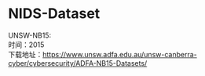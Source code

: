 # NIDS-Dataset
UNSW-NB15:
</br>  时间：2015
</br>  下载地址：https://www.unsw.adfa.edu.au/unsw-canberra-cyber/cybersecurity/ADFA-NB15-Datasets/
